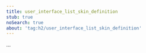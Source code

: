 ```yaml
---
title: user_interface_list_skin_definition
stub: true
noSearch: true
about: 'tag:h2/user_interface_list_skin_definition'
---
```

  ...
  